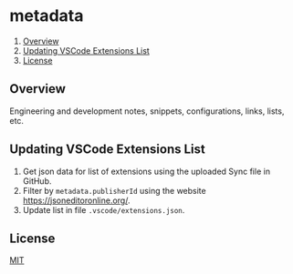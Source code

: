 # metadata

1. [Overview](#overview)
2. [Updating VSCode Extensions List](#updating-vscode-extensions-list)
3. [License](#license)

## Overview

Engineering and development notes, snippets, configurations, links, lists, etc.

## Updating VSCode Extensions List

1. Get json data for list of extensions using the uploaded Sync file in GitHub.
2. Filter by `metadata.publisherId` using the website <https://jsoneditoronline.org/>.
3. Update list in file `.vscode/extensions.json`.

## License

[MIT](https://github.com/manastalukdar/template-repo/blob/master/LICENSE)
